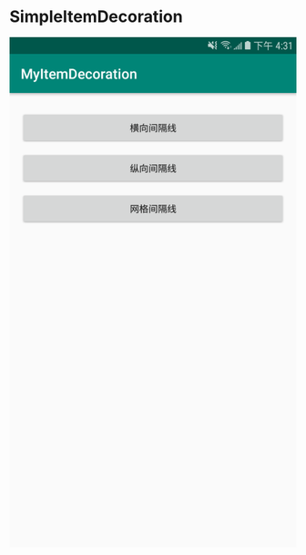 # SimpleItemDecoration
![image1](https://github.com/WangFion/SimpleItemDecoration/blob/master/image/device-1.png)
